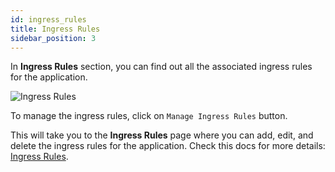 ```yaml
---
id: ingress_rules
title: Ingress Rules
sidebar_position: 3
---
```


In **Ingress Rules** section, you can find out all the associated ingress rules for the application.

![Ingress Rules](/assets/1.x.x/application-ingress-rules.png)

To manage the ingress rules, click on `Manage Ingress Rules` button. 

This will take you to the **Ingress Rules** page where you can add, edit, and delete the ingress rules for the application. Check this docs for more details: [Ingress Rules](/docs/dashboard/ingress-rules).